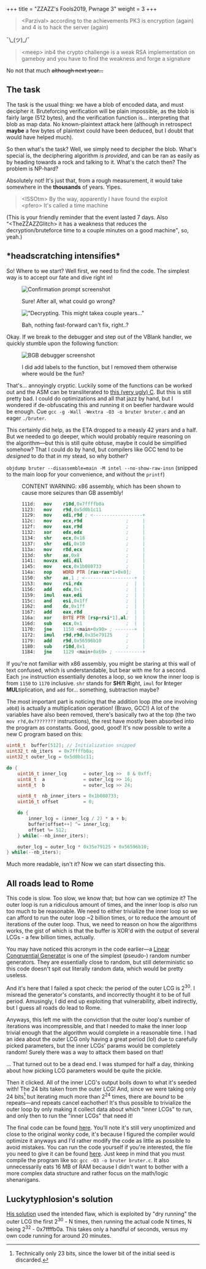 +++
title = "ZZAZZ's Fools2019, Pwnage 3"
weight = 3
+++

> \<Parzival\> according to the achievements PK3 is encryption (again) and 4 is to hack the server (again)

<!-- more -->

¯\\\_(ツ)\_/¯

> \<meep\> inb4 the crypto challenge is a weak RSA implementation on gameboy and you have to find the weakness and forge a signature

No not that much <s>although next year...</s>

## The task

The task is the usual thing: we have a blob of encoded data, and must decipher it. Bruteforcing verification will be plain impossible, as the blob is fairly large (512 bytes), and the verification function is... interpreting that blob as map data. No known-plaintext attack here (although in retrospect **maybe** a few bytes of plaintext could have been deduced, but I doubt that would have helped much).

So then what's the task? Well, we simply need to decipher the blob. What's special is, the deciphering algorithm *is provided*, and can be ran as easily as by heading towards a rock and talking to it. What's the catch then? The problem is NP-hard?

Absolutely not! It's just that, from a rough measurement, it would take somewhere in the **thousands** of years. Yipes.

> \<ISSOtm\> By the way, apparently I have found the exploit<br>
> \<pfero\> It's called a time machine

(This is your friendly reminder that the event lasted 7 days. Also <q>\<TheZZAZZGlitch\> it has a weakness that reduces the decryption/bruteforce time to a couple minutes on a good machine</q>, so, yeah.)

## \*headscratching intensifies\*

So! Where to we start? Well first, we need to find the code. The simplest way is to accept our fate and dive right in!

<figure>

![Confirmation prompt screenshot](begin.png)

<figcaption>Sure! After all, what could go wrong?</figcaption>
</figure>

<figure>

!["Decrypting. This might takea couple years..."](pickle.png)

<figcaption>Bah, nothing fast-forward can't fix, right..?</figcaption>
</figure>

Okay. If we break to the debugger and step out of the VBlank handler, we quickly stumble upon the following function:

<figure>

![BGB debugger screenshot](function.png)

<figcaption>I did add labels to the function, but I removed them otherwise where would be the fun?</figcaption>
</figure>

That's... annoyingly cryptic. Luckily some of the functions can be worked out and the ASM can be transliterated to [this (very ugly) C](code.c). But this is still pretty bad. I could do optimizations and all that jazz by hand, but I wondered if de-obfuscating this and running it on beefier hardware would be enough. Cue `gcc -g -Wall -Wextra -O3 -o bruter bruter.c` and an eager `./bruter`.

This certainly did help, as the ETA dropped to a measly 42 years and a half. But we needed to go deeper, which would probably require reasoning on the algorithm—but this is still quite obtuse, maybe it could be simplified somehow? That I could do by hand, but compilers like GCC tend to be *designed* to do that in my stead, so why bother?

`objdump bruter --disassemble=main -M intel --no-show-raw-insn` (snipped to the main loop for your convenience, and without the `printf`)

<figure>
<figcaption>CONTENT WARNING: x86 assembly, which has been shown to cause more seizures than GB assembly!</figcaption>

```nasm
111d:   mov    r10d,0x7ffffb0a
1123:   mov    r9d,0x5d0b1c11
1129:   mov    edi,r9d ; <------------------+
112c:   mov    ecx,r9d                ;     |
112f:   mov    eax,r9d                ;     |
1132:   xor    edx,edx                ;     |
1134:   shr    ecx,0x18               ;     |
1137:   shr    edi,0x10               ;     |
113a:   mov    r8d,ecx                ;     |
113d:   shr    ax,0x8                 ;     |
1141:   movzx  edi,dil                ;     |
1145:   mov    ecx,0x1b080733         ;     |
114a:   nop    WORD PTR [rax+rax*1+0x0];    |
1150:   shr    ax,1 ; <------------------+  |
1153:   mov    rsi,rdx                ;  |  |
1156:   add    edx,0x1                ;  |  |
1159:   imul   eax,edi                ;  |  |
115c:   and    esi,0x1ff              ;  |  |
1162:   and    dx,0x1ff               ;  |  |
1167:   add    eax,r8d                ;  |  |
116a:   xor    BYTE PTR [rsp+rsi*1],al;  |  |
116d:   sub    ecx,0x1                ;  |  |
1170:   jne    1150 <main+0x90> ; -------+  |
1172:   imul   r9d,r9d,0x35e79125     ;     |
1179:   add    r9d,0x56596b10         ;     |
1180:   sub    r10d,0x1               ;     |
1184:   jne    1129 <main+0x69> ; ----------+
```

</figure>

If you're not familiar with x86 assembly, you might be staring at this wall of text confused, which is understandable, but bear with me for a second. Each `jne` instruction essentially denotes a loop, so we know the inner loop is from `1150` to `1170` inclusive. `shr` stands for **SH**ift **R**ight, `imul` for **I**nteger **MUL**tiplication, and `add` for... something, subtraction maybe?

The most important part is noticing that the addition loop (the one involving `a0b8`) is actually a multiplication operation! (Bravo, GCC!) A lot of the variables have also been removed, there's basically two at the top (the two `mov r?d,0x????????` instructions), the rest have mostly been absorbed into the program as constants. Good, good, good! It's now possible to write a new C program based on this:

```c
uint8_t  buffer[512]; // Initialization snipped
uint32_t nb_iters  = 0x7ffffb0a;
uint32_t outer_lcg = 0x5d0b1c11;

do {
    uint16_t inner_lcg      = outer_lcg >>  8 & 0xff;
    uint8_t  a              = outer_lcg >> 16;
    uint8_t  b              = outer_lcg >> 24;

    uint8_t  nb_inner_iters = 0x1b080733;
    uint16_t offset         = 0;

    do {
        inner_lcg = (inner_lcg / 2) * a + b;
        buffer[offset++] ^= inner_lcg;
        offset %= 512;
    } while(--nb_inner_iters);

    outer_lcg = outer_lcg * 0x35e79125 + 0x56596b10;
} while(--nb_iters);
```

Much more readable, isn't it? Now we can start dissecting this.

## All roads lead to Rome

This code is slow. Too slow, we know that; but how can we optimize it? The outer loop is run a ridiculous amount of times, and the inner loop is *also* run too much to be reasonable. We need to either trivialize the inner loop so we can afford to run the outer loop \~2 billion times, or to reduce the amount of iterations of the outer loop. Thus, we need to reason on how the algorithms works, the gist of which is that the buffer is XOR'd with the output of several LCGs - a few billion times, actually.

You may have noticed this acronym in the code earlier—a [Linear Congruential Generator](https://en.wikipedia.org/wiki/Linear_Congruential_Generator) is one of the simplest (pseudo-) random number generators. They are essentially close to random, but still deterministic so this code doesn't spit out literally random data, which would be pretty useless.

And it's here that I failed a spot check: the period of the outer LCG is 2<sup>30</sup>. I misread the generator's constants, and incorrectly thought it to be of full period. Amusingly, I did end up exploiting that vulnerability, albeit indirectly, but I guess all roads do lead to Rome.

Anyways, this left me with the conviction that the outer loop's number of iterations was incompressible, and that I needed to make the inner loop trivial enough that the algorithm would complete in a reasonable time. I had an idea about the outer LCG only having a great period (lol) due to carefully picked parameters, but the inner LCGs' params would be completely random! Surely there was a way to attack them based on that!

... That turned out to be a dead end. I was stumped for half a day, thinking about how picking LCG parameters would be quite the pickle.

Then it clicked. All of the inner LCG's output boils down to what it's seeded with! The 24 bits taken from the outer LCG! And, since we were taking only 24 bits[^23bits] but iterating much more than 2<sup>24</sup> times, there are *bound* to be repeats—and repeats cancel eachother! It's thus possible to trivialize the outer loop by only making it collect data about which "inner LCGs" to run, and only then to run the "inner LCGs" that need it!

The final code can be found [here](bruter.c). You'll note it's still very unoptimized and close to the original wonky code, it's because I figured the compiler would optimize it anyways and I'd rather modify the code as little as possible to avoid mistakes. You can run the code yourself if you're interested, the file you need to give it can be found [here](buffer.bin). Just keep in mind that you must compile the program like so: `gcc -O3 -o bruter bruter.c`. It also unnecessarily eats 16 MB of RAM because I didn't want to bother with a more complex data structure and rather focus on the math/logic shenanigans.

[^23bits]: Technically only 23 bits, since the lower bit of the initial seed is discarded.

## Luckytyphlosion's solution

[His solution](https://pastebin.com/CkeAfB4E) used the intended flaw, which is exploited by "dry running" the outer LCG the first 2<sup>30</sup> - N times, then running the actual code N times, N being 2<sup>32</sup> - 0x7ffffb0a. This takes only a handful of seconds, versus my own code running for around 20 minutes.
